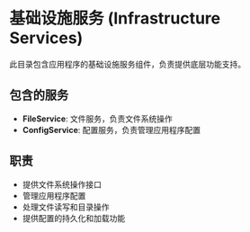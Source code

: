 # 基础设施服务 (Infrastructure Services)

此目录包含应用程序的基础设施服务组件，负责提供底层功能支持。

## 包含的服务

- **FileService**: 文件服务，负责文件系统操作
- **ConfigService**: 配置服务，负责管理应用程序配置

## 职责

- 提供文件系统操作接口
- 管理应用程序配置
- 处理文件读写和目录操作
- 提供配置的持久化和加载功能 